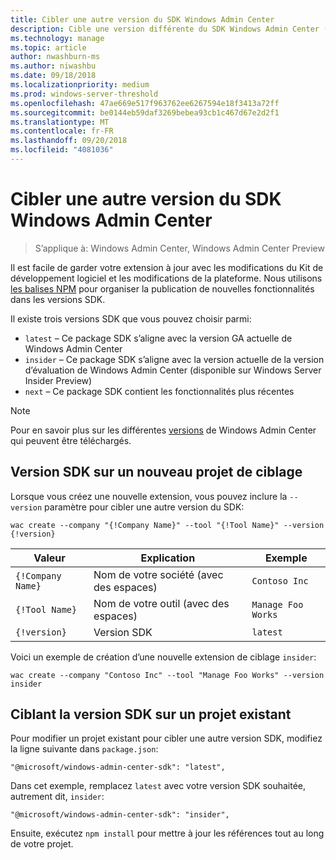 ```yaml
---
title: Cibler une autre version du SDK Windows Admin Center
description: Cible une version différente du SDK Windows Admin Center (projet Honolulu)
ms.technology: manage
ms.topic: article
author: nwashburn-ms
ms.author: niwashbu
ms.date: 09/18/2018
ms.localizationpriority: medium
ms.prod: windows-server-threshold
ms.openlocfilehash: 47ae669e517f963762ee6267594e18f3413a72ff
ms.sourcegitcommit: be0144eb59daf3269bebea93cb1c467d67e2d2f1
ms.translationtype: MT
ms.contentlocale: fr-FR
ms.lasthandoff: 09/20/2018
ms.locfileid: "4081036"
---
```

# Cibler une autre version du SDK Windows Admin Center

>S’applique à: Windows Admin Center, Windows Admin Center Preview

Il est facile de garder votre extension à jour avec les modifications du Kit de développement logiciel et les modifications de la plateforme.  Nous utilisons [les balises NPM](https://www.npmjs.com/package/@microsoft/windows-admin-center-sdk) pour organiser la publication de nouvelles fonctionnalités dans les versions SDK.

Il existe trois versions SDK que vous pouvez choisir parmi:

* ```latest``` – Ce package SDK s’aligne avec la version GA actuelle de Windows Admin Center
* ```insider``` – Ce package SDK s’aligne avec la version actuelle de la version d’évaluation de Windows Admin Center (disponible sur Windows Server Insider Preview)
* ```next``` – Ce package SDK contient les fonctionnalités plus récentes

> [!NOTE]
> Pour en savoir plus sur les différentes [versions](https://aka.ms/WACDownloadPage) de Windows Admin Center qui peuvent être téléchargés.

## Version SDK sur un nouveau projet de ciblage

Lorsque vous créez une nouvelle extension, vous pouvez inclure la ```--version``` paramètre pour cibler une autre version du SDK:

```
wac create --company "{!Company Name}" --tool "{!Tool Name}" --version {!version}
```

| Valeur | Explication | Exemple |
| ----- | ----------- | ------- |
| ```{!Company Name}``` | Nom de votre société (avec des espaces) | ```Contoso Inc``` |
| ```{!Tool Name}``` | Nom de votre outil (avec des espaces) | ```Manage Foo Works``` |
| ```{!version}``` | Version SDK | ```latest``` |

Voici un exemple de création d’une nouvelle extension de ciblage ```insider```:

```
wac create --company "Contoso Inc" --tool "Manage Foo Works" --version insider
```

## Ciblant la version SDK sur un projet existant

Pour modifier un projet existant pour cibler une autre version SDK, modifiez la ligne suivante dans ```package.json```:

```
"@microsoft/windows-admin-center-sdk": "latest",
```
Dans cet exemple, remplacez ```latest``` avec votre version SDK souhaitée, autrement dit, ```insider```:

```
"@microsoft/windows-admin-center-sdk": "insider",
```

Ensuite, exécutez ```npm install``` pour mettre à jour les références tout au long de votre projet.
